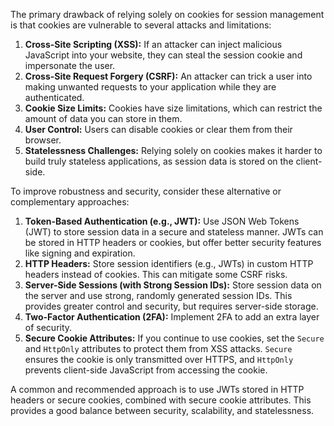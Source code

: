 The primary drawback of relying solely on cookies for session management is that cookies are vulnerable to several attacks and limitations:

1. **Cross-Site Scripting (XSS):** If an attacker can inject malicious JavaScript into your website, they can steal the session cookie and impersonate the user.
2. **Cross-Site Request Forgery (CSRF):** An attacker can trick a user into making unwanted requests to your application while they are authenticated.
3. **Cookie Size Limits:** Cookies have size limitations, which can restrict the amount of data you can store in them.
4. **User Control:** Users can disable cookies or clear them from their browser.
5. **Statelessness Challenges:** Relying solely on cookies makes it harder to build truly stateless applications, as session data is stored on the client-side.

To improve robustness and security, consider these alternative or complementary approaches:

1. **Token-Based Authentication (e.g., JWT):**  Use JSON Web Tokens (JWT) to store session data in a secure and stateless manner. JWTs can be stored in HTTP headers or cookies, but offer better security features like signing and expiration.
2. **HTTP Headers:** Store session identifiers (e.g., JWTs) in custom HTTP headers instead of cookies. This can mitigate some CSRF risks.
3. **Server-Side Sessions (with Strong Session IDs):**  Store session data on the server and use strong, randomly generated session IDs. This provides greater control and security, but requires server-side storage.
4. **Two-Factor Authentication (2FA):** Implement 2FA to add an extra layer of security.
5. **Secure Cookie Attributes:**  If you continue to use cookies, set the `Secure` and `HttpOnly` attributes to protect them from XSS attacks. `Secure` ensures the cookie is only transmitted over HTTPS, and `HttpOnly` prevents client-side JavaScript from accessing the cookie.

A common and recommended approach is to use JWTs stored in HTTP headers or secure cookies, combined with secure cookie attributes. This provides a good balance between security, scalability, and statelessness.